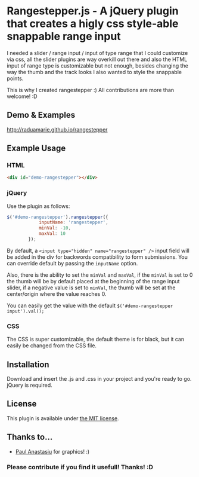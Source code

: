 # Rangestepper.js - A jQuery plugin that creates a higly css style-able snappable range input

I needed a slider / range input / input of type range that I could customize via css, all the slider plugins are way 
overkill out there and also the HTML input of range type is customizable but not enough, besides changing the way the
thumb and the track looks I also wanted to style the snappable points. 

This is why I created rangestepper :) All contributions are more than welcome! :D

## Demo & Examples

http://raduamarie.github.io/rangestepper

## Example Usage

### HTML

```html
<div id="demo-rangestepper"></div>
```

### jQuery

Use the plugin as follows:

```js
$('#demo-rangestepper').rangestepper({
            inputName: 'rangestepper',
            minVal: -10,
            maxVal: 10
        });
```

By default, a `<input type="hidden" name="rangestepper" />` input field will be added in the div for backwords compatibility to form submissions. You can override default by passing the `inputName` option.

Also, there is the ability to set the `minVal` and `maxVal`, if the `minVal` is set to 0 the thumb will be by default placed at the beginning of the range input slider, if a negative value is set to `minVal`, the thumb will be set at the center/origin where the value reaches 0.

You can easily get the value with the default `$('#demo-rangestepper input').val();`

### CSS

The CSS is super customizable, the default theme is for black, but it can easily be changed from the CSS file.

## Installation

Download and insert the .js and .css in your project and you're ready to go. jQuery is required.

## License

This plugin is available under [the MIT license](http://mths.be/mit).

## Thanks to…

* [Paul Anastasiu](https://github.com/paul2moro/) for graphics! :)

### Please contribute if you find it usefull! Thanks! :D
